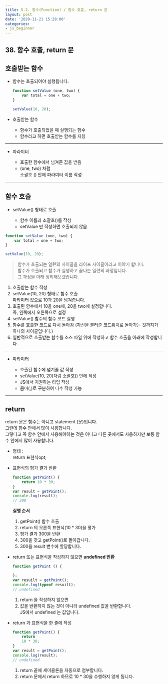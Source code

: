 ```yaml
---
title: 5-2. 함수(Function) / 함수 호출, return 문
layout: post
date: '2020-11-21 15:28:00'
categories:
- js_beginner
---
```


## 38. 함수 호출, return 문

## 호출받는 함수

* 함수는 호출되어야 실행됩니다.

    ```javascript
    function setValue (one, two) {
        var total = one + two;
    }
    
    setValue(10, 20);
    ```

* 호출받는 함수

    * 함수가 호출되었을 때 실행되는 함수
    * 함수라고 하면 호출받는 함수를 지칭
    
---

* 파라미터

    * 호출한 함수에서 넘겨준 값을 받음
    * (one, two) 처럼  
      소괄호 () 안에 파라미터 이름 작성
      
---
      
## 함수 호출

* setValue() 형태로 호출

    * 함수 이름과 소괄호()를 작성
    * setValue 만 작성하면 호출되지 않음
    
```javascript
function setValue (one, two) {
    var total = one + two;
}

setValue(10, 20);
```

>함수가 호출되는 일련의 사이클을 라이프 사이클이라고 이야기 합니다.  
>함수가 호출되고 함수가 실행하고 끝나는 일련의 과정입니다.  
>그 과정을 아래 정리해보겠습니다.

1. 호출받는 함수 작성
2. setValue(10, 20) 형태로 함수 호출  
   파라미터 값으로 10과 20을 넘겨줍니다.
3. 호출된 함수에서 10을 one에, 20을 two에 설정합니다.  
   즉, 왼쪽에서 오른쪽으로 설정
4. setValue() 함수의 함수 코드 실행
5. 함수를 호출한 코드로 다시 돌아감 (자신을 불러준 코드위치로 돌아가는 것까지가 하나의 사이클입니다.)
6. 일반적으로 호출받는 함수를 소스 파일 위에 작성하고 함수 호출을 아래에 작성합니다.
    
---

* 파라미터

    * 호출된 함수에 넘겨줄 값 작성
    * setValue(10, 20)처럼 소괄호() 안에 작성
    * JS에서 지원하는 타입 작성
    * 콤마(,)로 구분하여 다수 작성 가능
    
---

## return

return 문은 함수는 아니고 statement (문)입니다.  
그런데 함수 안에서 많이 사용합니다.  
그렇다고 꼭 함수 안에서 사용해야하는 것은 아니고 다른 곳에서도 사용하지만 보통 함수 안에서 많이 사용합니다.

* 형태 :  
  return 표현식opt;
* 표현식의 평가 결과 반환

    ```javascript
    function getPoint() {
        return 10 * 30;
    }
    var result = getPoint();
    console.log(result);
    // 300
    ```
    
    **실행 순서**
    
    1. getPoint() 함수 호출
    2. return 의 오른쪽 표현식(10 * 30)을 평가
    3. 평가 결과 300을 반환
    4. 300을 갖고 getPoint()로 돌아갑니다.
    5. 300을 result 변수에 할당합니다.

* return 또는 표현식을 작성하지 않으면 **undefined 반환**

    ```javascript
    function getPoint () {
    
    };
    var resuilt = getPoint();
    console.log(typeof resuilt);
    // undefined
    ```
    
    1. return 을 작성하지 않으면
    2. 값을 반환하지 않는 것이 아니라 undefined 값을 반환합니다.  
       JS에서 undefined 는 값입니다.

* return 과 표현식을 한 줄에 작성

    ```javascript
    function getPoint() {
        return
        10 * 30;
    }
    var result = getPoint();
    console.log(result);
    // undefined
    ```
    
    1. return 끝에 세미콜론을 자동으로 첨부합니다.
    2. return 문에서 return 하므로 10 * 30을 수행하지 않게 됩니다.